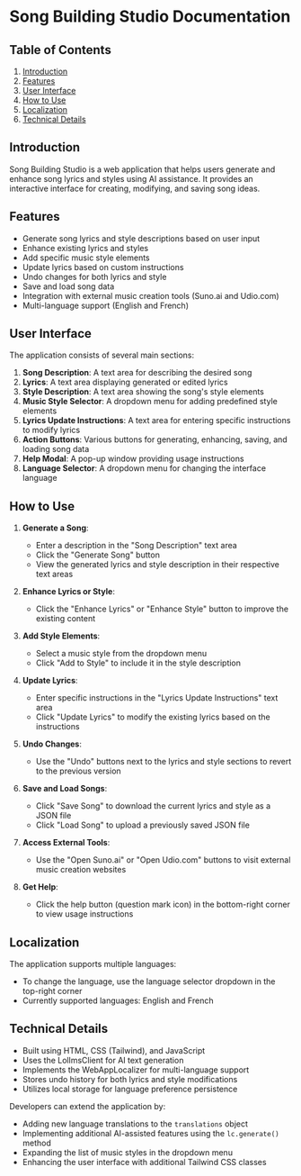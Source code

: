 # Song Building Studio Documentation

## Table of Contents
1. [Introduction](#introduction)
2. [Features](#features)
3. [User Interface](#user-interface)
4. [How to Use](#how-to-use)
5. [Localization](#localization)
6. [Technical Details](#technical-details)

## Introduction

Song Building Studio is a web application that helps users generate and enhance song lyrics and styles using AI assistance. It provides an interactive interface for creating, modifying, and saving song ideas.

## Features

- Generate song lyrics and style descriptions based on user input
- Enhance existing lyrics and styles
- Add specific music style elements
- Update lyrics based on custom instructions
- Undo changes for both lyrics and style
- Save and load song data
- Integration with external music creation tools (Suno.ai and Udio.com)
- Multi-language support (English and French)

## User Interface

The application consists of several main sections:

1. **Song Description**: A text area for describing the desired song
2. **Lyrics**: A text area displaying generated or edited lyrics
3. **Style Description**: A text area showing the song's style elements
4. **Music Style Selector**: A dropdown menu for adding predefined style elements
5. **Lyrics Update Instructions**: A text area for entering specific instructions to modify lyrics
6. **Action Buttons**: Various buttons for generating, enhancing, saving, and loading song data
7. **Help Modal**: A pop-up window providing usage instructions
8. **Language Selector**: A dropdown menu for changing the interface language

## How to Use

1. **Generate a Song**:
   - Enter a description in the "Song Description" text area
   - Click the "Generate Song" button
   - View the generated lyrics and style description in their respective text areas

2. **Enhance Lyrics or Style**:
   - Click the "Enhance Lyrics" or "Enhance Style" button to improve the existing content

3. **Add Style Elements**:
   - Select a music style from the dropdown menu
   - Click "Add to Style" to include it in the style description

4. **Update Lyrics**:
   - Enter specific instructions in the "Lyrics Update Instructions" text area
   - Click "Update Lyrics" to modify the existing lyrics based on the instructions

5. **Undo Changes**:
   - Use the "Undo" buttons next to the lyrics and style sections to revert to the previous version

6. **Save and Load Songs**:
   - Click "Save Song" to download the current lyrics and style as a JSON file
   - Click "Load Song" to upload a previously saved JSON file

7. **Access External Tools**:
   - Use the "Open Suno.ai" or "Open Udio.com" buttons to visit external music creation websites

8. **Get Help**:
   - Click the help button (question mark icon) in the bottom-right corner to view usage instructions

## Localization

The application supports multiple languages:

- To change the language, use the language selector dropdown in the top-right corner
- Currently supported languages: English and French

## Technical Details

- Built using HTML, CSS (Tailwind), and JavaScript
- Uses the LollmsClient for AI text generation
- Implements the WebAppLocalizer for multi-language support
- Stores undo history for both lyrics and style modifications
- Utilizes local storage for language preference persistence

Developers can extend the application by:
- Adding new language translations to the `translations` object
- Implementing additional AI-assisted features using the `lc.generate()` method
- Expanding the list of music styles in the dropdown menu
- Enhancing the user interface with additional Tailwind CSS classes